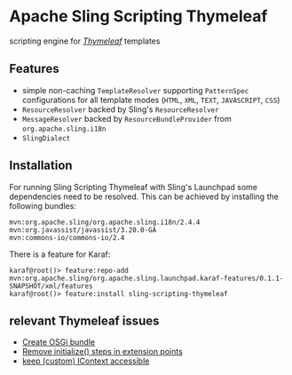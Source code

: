 Apache Sling Scripting Thymeleaf
================================

scripting engine for [_Thymeleaf_](http://www.thymeleaf.org) templates

Features
--------

* simple non-caching `TemplateResolver` supporting `PatternSpec` configurations for all template modes (`HTML`, `XML`, `TEXT`, `JAVASCRIPT`, `CSS`) 
* `ResourceResolver` backed by Sling's `ResourceResolver`
* `MessageResolver` backed by `ResourceBundleProvider` from `org.apache.sling.i18n`
* `SlingDialect`

Installation
------------

For running Sling Scripting Thymeleaf with Sling's Launchpad some dependencies need to be resolved. This can be achieved by installing the following bundles:

    mvn:org.apache.sling/org.apache.sling.i18n/2.4.4
    mvn:org.javassist/javassist/3.20.0-GA
    mvn:commons-io/commons-io/2.4

There is a feature for Karaf:

    karaf@root()> feature:repo-add mvn:org.apache.sling/org.apache.sling.launchpad.karaf-features/0.1.1-SNAPSHOT/xml/features
    karaf@root()> feature:install sling-scripting-thymeleaf

relevant Thymeleaf issues
-------------------------

* [Create OSGi bundle](https://github.com/thymeleaf/thymeleaf/issues/32)
* [Remove initialize() steps in extension points](https://github.com/thymeleaf/thymeleaf/issues/54)
* [keep (custom) IContext accessible](https://github.com/thymeleaf/thymeleaf/issues/388)
